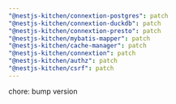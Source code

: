 ```yaml
---
"@nestjs-kitchen/connextion-postgres": patch
"@nestjs-kitchen/connextion-duckdb": patch
"@nestjs-kitchen/connextion-presto": patch
"@nestjs-kitchen/mybatis-mapper": patch
"@nestjs-kitchen/cache-manager": patch
"@nestjs-kitchen/connextion": patch
"@nestjs-kitchen/authz": patch
"@nestjs-kitchen/csrf": patch
---
```


chore: bump version
